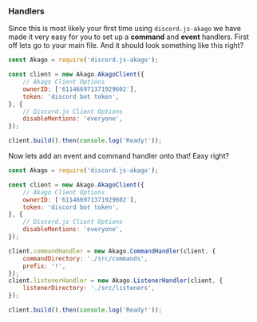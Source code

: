 ### Handlers
Since this is most likely your first time using `discord.js-akago` we have made it very easy for you to set up a **command** and **event** handlers. First off lets go to your main file. And it should look something like this right?
```JavaScript
const Akago = require('discord.js-akago');

const client = new Akago.AkagoClient({
	// Akago Client Options
	ownerID: ['611466971371929602'],
	token: 'discord bot token',
}, {
	// Discord.js Client Options
	disableMentions: 'everyone',
});

client.build().then(console.log('Ready!'));
```

Now lets add an event and command handler onto that!
Easy right?
```JavaScript
const Akago = require('discord.js-akago');

const client = new Akago.AkagoClient({
	// Akago Client Options
	ownerID: ['611466971371929602'],
	token: 'discord bot token',
}, {
	// Discord.js Client Options
	disableMentions: 'everyone',
});

client.commandHandler = new Akago.CommandHandler(client, {
	commandDirectory: './src/commands',
	prefix: '!',
});
client.listenerHandler = new Akago.ListenerHandler(client, {
	listenerDirectory: './src/listeners',
});

client.build().then(console.log('Ready!'));
```